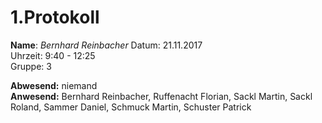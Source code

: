 # 1.Protokoll  
  
  **Name**:  *Bernhard Reinbacher*
  Datum: 21.11.2017  
  Uhrzeit: 9:40 - 12:25  
  Gruppe: 3  
    
 **Abwesend:** niemand  
 **Anwesend:** Bernhard Reinbacher, Ruffenacht Florian, Sackl Martin, Sackl Roland, Sammer Daniel, Schmuck Martin, Schuster Patrick  
    
    
